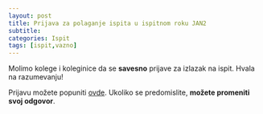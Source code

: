 ```yaml
---
layout: post
title: Prijava za polaganje ispita u ispitnom roku JAN2
subtitle: 
categories: Ispit
tags: [ispit,vazno]
---
```


Molimo kolege i koleginice da se **savesno** prijave za izlazak na ispit. 
Hvala na razumevanju!

Prijavu možete popuniti [ovde](https://forms.gle/UFD7C4bvR1ZHSaup8). Ukoliko se 
predomislite, **možete promeniti svoj odgovor**.

